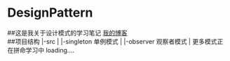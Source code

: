 # DesignPattern
##这是我关于设计模式的学习笔记
[我的博客](http://blog.csdn.net/yaoliao_11 "一脸不好意思")  
##项目结构
    |-src
    |  |-singleton    单例模式
    |  |-observer     观察者模式
    |
    更多模式正在拼命学习中 loading....
